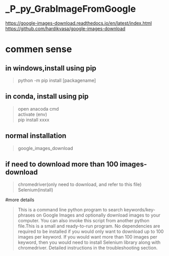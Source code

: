 # _P_py_GrabImageFromGoogle
https://google-images-download.readthedocs.io/en/latest/index.html</br>
https://github.com/hardikvasa/google-images-download</br>

# commen sense
## in windows,install using pip</br>
>python -m pip install [packagename]</br>
## in conda, install using pip</br>
>open anacoda cmd</br>
>activate (env)</br>
>pip install xxxx</br>

## normal installation
>google_images_download

## if need to download more than 100 images-download
>chromedriver(only need to download, and refer to this file)</br>
>Selenium(install)</br>

#more details
>This is a command line python program to search keywords/key-phrases on Google Images and optionally download images to your computer. You can also invoke this script from another python file.This is a small and ready-to-run program. No dependencies are required to be installed if you would only want to download up to 100 images per keyword. If you would want more than 100 images per keyword, then you would need to install Selenium library along with chromedriver. Detailed instructions in the troubleshooting section.

